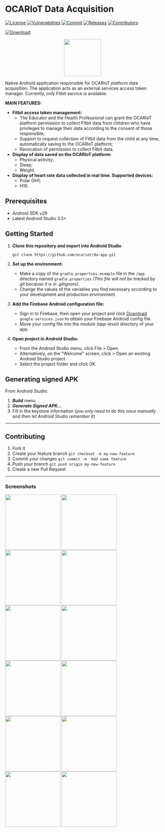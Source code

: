 
# OCARIoT Data Acquisition  
[![License][license-image]][license-url] [![Vulnerabilities][known-vulnerabilities-image]][known-vulnerabilities-url] [![Commit][last-commit-image]][last-commit-url] [![Releases][releases-image]][releases-url] [![Contributors][contributors-image]][contributors-url]   
  
[![Download][apk-download]][apk-download-url]  
  
<p align="center"><img width="120" src="https://i.imgur.com/Z31yxK2.png"/></p>  
  
Native Android application responsible for OCARIoT platform data acquisition. The application acts as an external services access token manager. Currently, only Fitbit service is available.  
  
**MAIN FEATURES:**  
  - **Fitbit access token management:**  
    - The Educator and the Health Professional can grant the OCARIoT platform permission to collect Fitbit data from children who have privileges to manage their data according to the consent of those responsible;  
    - Support to request collection of Fitbit data from the child at any time, automatically saving to the OCARIoT platform;  
    - Revocation of permission to collect Fitbit data.  
  - **Display of data saved on the OCARIoT platform:**  
    - Physical activity;  
    - Sleep;  
    - Weight.  
  - **Display of heart rate data collected in real time. Supported devices:**  
    - Polar OH1;  
    - H10.  
  
## Prerequisites  
- Android SDK v29  
- Latest Android Studio 3.5+  
  
## Getting Started  
  
1. **Clone this repository and import into Android Studio**  
  
   ```console  
   git clone https://github.com/ocariot/da-app.git  
   ```  
2. **Set up the environment:**  
   - Make a copy of the `gradle.properties.example` file in the `/app` directory named `gradle.properties` _(This file will not be tracked by git because it is in .gitignore)_.  
   - Change the values of the variables you find necessary according to your development and production environment.  
  
3. **Add the Firebase Android configuration file:**  
   - Sign in to Firebase, then open your project and click [Download](https://support.google.com/firebase/answer/7015592) `google-services.json` to obtain your Firebase Android config file.  
   - Move your config file into the module _(app-level)_ directory of your app.  
  
4. **Open project in Android Studio:**  
   - From the Android Studio menu, click File > Open.  
   - Alternatively, on the "Welcome" screen, click > Open an existing Android Studio project.  
   - Select the project folder and click OK.  
  
## Generating signed APK  
From Android Studio:  
1. ***Build*** menu  
2. ***Generate Signed APK...***  
3. Fill in the keystore information *(you only need to do this once manually and then let Android Studio remember it)*  
  
----  
  
## Contributing  
  
1. Fork it  
2. Create your feature branch `git checkout -b my-new-feature`  
3. Commit your changes `git commit -m 'Add some feature`  
4. Push your branch `git push origin my-new-feature`  
5. Create a new Pull Request  
  
[//]: # (These are reference links used in the body of this note.)  
[license-image]: https://img.shields.io/badge/license-Apache%202-blue.svg  
[license-url]: https://github.com/ocariot/da-app/blob/master/LICENSE  
[known-vulnerabilities-image]: https://snyk.io/test/github/ocariot/da-app/badge.svg  
[known-vulnerabilities-url]: https://snyk.io/test/github/ocariot/da-app  
[last-commit-image]: https://img.shields.io/github/last-commit/ocariot/da-app.svg  
[last-commit-url]: https://github.com/ocariot/da-app/commits  
[releases-image]: https://img.shields.io/github/release-date/ocariot/da-app.svg  
[releases-url]: https://github.com/ocariot/da-app/releases  
[contributors-image]: https://img.shields.io/github/contributors/ocariot/da-app.svg  
[contributors-url]: https://github.com/ocariot/da-app/graphs/contributors  
[apk-download]: https://img.shields.io/badge/download%20apk-BR/EU-blue.svg?style=for-the-badge&logo=android  
[apk-download-url]: https://play.google.com/store/apps/details?id=br.edu.uepb.nutes.ocariot  
  
---

### Screenshots

<img align="left" src="https://i.imgur.com/ttlvzao.png" width="180" />
<img align="left" src="https://i.imgur.com/5WLaJlq.png" width="180" />
<img align="left" src="https://i.imgur.com/c5WjiZn.png" width="180" />
<img src="https://i.imgur.com/gxOEdZq.png" width="180" />


<img align="left" src="https://i.imgur.com/4xOngef.png" width="180" />
<img align="left" src="https://i.imgur.com/wvlyHPs.png" width="180" />
<img align="left" src="https://i.imgur.com/aoqYNzg.png" width="180" />
<img src="https://i.imgur.com/MKTfM9e.png" width="180" />


<img align="left" src="https://i.imgur.com/5j3YeNy.png" width="180" />
<img align="left" src="https://i.imgur.com/GugwblV.png" width="180" />
<img align="left" src="https://i.imgur.com/VSiuJNT.png" width="180" />
<img src="https://i.imgur.com/VzM9jQU.png" width="180" />
